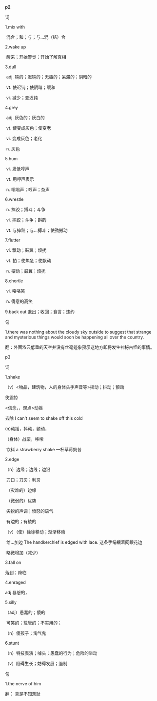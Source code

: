 **p2**

词 

1.mix with  

​       混合；和；与；与...混（结）合



2.wake up

​      醒来；开始警觉；开始了解真相



3.dull 

​      adj. 钝的；迟钝的；无趣的；呆滞的；阴暗的

​      vt. 使迟钝；使阴暗；缓和

​      vi. 减少；变迟钝



4.grey

​     adj. 灰色的；灰白的

​      vt. 使变成灰色；使变老

​      vi. 变成灰色；老化

​      n. 灰色



5.hum

​     vi. 发低哼声

​     vt. 用哼声表示

​     n. 嗡嗡声；哼声；杂声



6.wrestle

​    n. 摔跤；搏斗；斗争

​    vi. 摔跤；斗争；斟酌

​    vt. 与摔跤；与…搏斗；使劲搬动



7.flutter

​     vi. 飘动；鼓翼；烦扰

​     vt. 拍；使焦急；使飘动

​     n. 摆动；鼓翼；烦扰



8.chortle

​     vi. 咯咯笑

​     n. 得意的高笑



9.back out  退出；收回；食言；违约



句

1.there was nothing about the cloudy sky outside to suggest that
strange and mysterious things would soon be happening all over the
country.

翻：外面浓云低垂的天空并没有丝毫迹象预示这地方即将发生神秘古怪的事情。







p3

词

1.shake

（v）<物品，建筑物，人的身体头手声音等>摇动；抖动；颤动

使震惊

<信念，，观点>动摇

去除  I can't seem to shake off this cold

(n)动摇，抖动，颤动，

  （身体）战栗，哆嗦

​     饮料  a strawberry shake 一杯草莓奶昔



2.edge  

（n）边缘；边线；边沿

​          刀口；刀刃；利刃

​        （灾难的）边缘

​        （微弱的）优势

​          尖锐的声调；愤怒的语气

​          有边的；有棱的

（v）（使）徐徐移动；渐渐移动

​           给...加边  The handkerchief is edged with lace. 这条手绢镶着网眼花边

​          略微增加（减少）



3.fall on

落到；降临



4.enraged

adj 暴怒的，



5.silly

（adj）愚蠢的；傻的

​           可笑的；荒唐的；不实用的；

（n）傻孩子；淘气鬼

6.stunt

（n）特技表演；噱头；愚蠢的行为；危险的举动

（v）阻碍生长；妨碍发展；遏制







句

1.the nerve of him 

  翻： 真是不知羞耻

​        

​    
